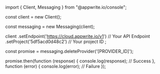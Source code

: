 import { Client,  Messaging } from "@appwrite.io/console";

const client = new Client();

const messaging = new Messaging(client);

client
    .setEndpoint('https://cloud.appwrite.io/v1') // Your API Endpoint
    .setProject('5df5acd0d48c2') // Your project ID
;

const promise = messaging.deleteProvider('[PROVIDER_ID]');

promise.then(function (response) {
    console.log(response); // Success
}, function (error) {
    console.log(error); // Failure
});